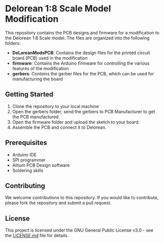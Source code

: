 # Delorean 1:8 Scale Model Modification

This repository contains the PCB designs and firmware for a modification to the Delorean 1:8 Scale model. The files are organized into the following folders:

- **DeLoreanModsPCB**: Contains the design files for the printed circuit board (PCB) used in the modification
- **firmware**: Contains the Arduino firmware for controlling the various features of the modification
- **gerbers**: Contains the gerber files for the PCB, which can be used for manufacturing the board

## Getting Started

1. Clone the repository to your local machine
2. Open the gerbers folder, send the gerbers to PCB Manufacturer to get the PCB manufactured.
3. Open the firmware folder and upload the sketch to your board. 
4. Assemble the PCB and connect it to Delorean.

## Prerequisites
- Arduino IDE
- SPI programmer
- Altium PCB Design software
- Soldering skills

## Contributing

We welcome contributions to this repository. If you would like to contribute, please fork the repository and submit a pull request.

## License

This project is licensed under the GNU General Public License v3.0 - see the [LICENSE.md](LICENSE.md) file for details.
